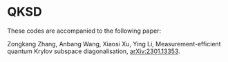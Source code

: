 # QKSD
These codes are accompanied to the following paper:

Zongkang Zhang, Anbang Wang, Xiaosi Xu, Ying Li, Measurement-efficient quantum Krylov subspace diagonalisation, [arXiv:2301.13353](https://arxiv.org/abs/2301.13353).

